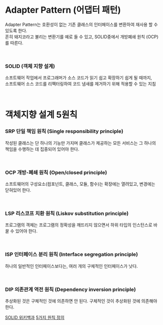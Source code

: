 # Adapter Pattern (어댑터 패턴)

Adapter Pattern는 호환성이 없는 기존 클래스의 인터페이스를 변환하여 재사용 할 수 있도록 한다.  
흔히 돼지코라고 불리는 변환기를 예로 들 수 있고, SOLID중에서 개방폐쇄 원칙 (OCP)를 따른다.

<br>

### SOLID (객체 지향 설계)
소프트웨어 작업에서 프로그래머가 소스 코드가 읽기 쉽고 확장하기 쉽게 될 때까지,   
소프트웨어 소스 코드를 리팩터링하여 코드 냄새를 제거하기 위해 적용할 수 있는 지침

<br>

# 객체지향 설계 5원칙

### SRP 단일 책임 원칙 (Single responsibility principle)  
작성된 클래스는 단 하나의 기능만 가지며 클래스가 제공하는 모든 서비스는 그 하나의 책임을 수행하는 데 집중되어 있어야 한다.

<br>

### OCP 개방-폐쇄 원칙 (Open/closed principle)
소프트웨어의 구성요소(컴포넌트, 클래스, 모듈, 함수)는 확장에는 열려있고, 변경에는 닫혀있어 한다.

<br>

### LSP 리스코프 치환 원칙 (Liskov substitution principle)
프로그램의 객체는 프로그램의 정확성을 깨뜨리지 않으면서 하위 타입의 인스턴스로 바꿀 수 있어야 한다.

<br>

### ISP 인터페이스 분리 원칙 (Interface segregation principle)
하나의 일반적인 인터페이스보다는, 여러 개의 구체적인 인터페이스가 낫다.

<br>

### DIP 의존관계 역전 원칙 (Dependency inversion principle)
추상화된 것은 구체적인 것에 의존하면 안 된다. 구체적인 것이 추상화된 것에 의존해야 한다.

[SOLID 위키백과](https://ko.wikipedia.org/wiki/SOLID_(%EA%B0%9D%EC%B2%B4_%EC%A7%80%ED%96%A5_%EC%84%A4%EA%B3%84))  
[5가지 원칙 정의](https://www.nextree.co.kr/p6960/)